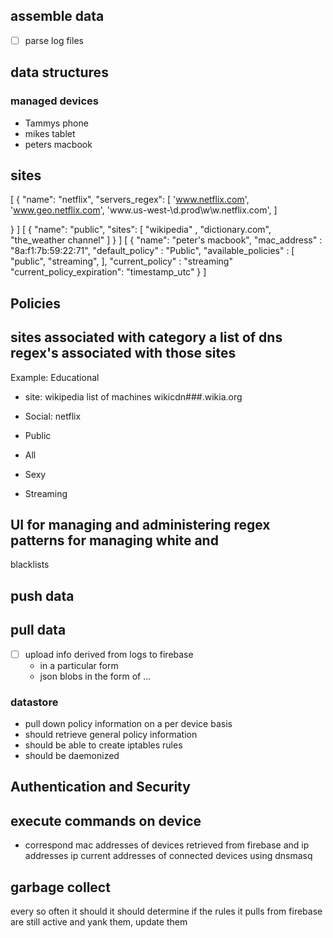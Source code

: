 ## assemble data
- [ ] parse log files
## data structures
### managed devices
- Tammys phone
- mikes tablet
- peters macbook
## sites
[
  {
    "name": "netflix",
      "servers_regex": [
      'www.netflix.com',
      'www.geo.netflix.com',
      'www.us-west-\d.prod\w\w.netflix.com',
      ]

  }
]
[
{
  "name": "public",
    "sites": [
    "wikipedia" ,
    "dictionary.com",
    "the_weather channel"
    ]
}
   ]
   [
{
  "name": "peter's macbook",
    "mac_address" : "8a:f1:7b:59:22:71",
    "default_policy" : "Public",
    "available_policies" : [
      "public",
    "streaming",
    ],
    "current_policy" : "streaming"
      "current_policy_expiration": "timestamp_utc"
}
   ]


## Policies
sites associated with category
a list of dns regex's associated with those sites
---
Example: Educational
- site: wikipedia
  list of machines
    wikicdn###.wikia.org
- Social:
  netflix

- Public
- All
- Sexy
- Streaming
## UI for managing and administering regex patterns for managing white and
blacklists

## push data

## pull data
- [ ] upload info derived from logs to firebase
  - in a particular form
  - json blobs in the form of ...

### datastore
- pull down policy information on a per device basis
- should retrieve general policy information 
- should be able to create iptables rules
- should be daemonized

## Authentication and Security

## execute commands on device
- correspond  mac addresses of devices retrieved from firebase and ip addresses  ip current addresses of
connected devices using dnsmasq
## garbage collect
every so often it should 
it should determine if the rules it pulls from firebase are still active
and yank them, update them

